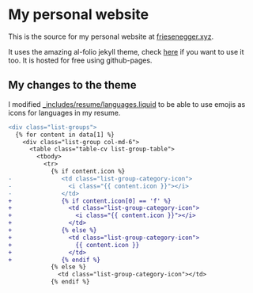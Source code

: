 # My personal website

This is the source for my personal website at [friesenegger.xyz](https://friesenegger.xyz).

It uses the amazing al-folio jekyll theme, check [here](https://github.com/alshedivat/al-folio) if you want to use it too. It is hosted for free using github-pages.

## My changes to the theme

I modified [_includes/resume/languages.liquid](\_includes/resume/languages.liquid) to be able to use emojis as icons for languages in my resume.

```diff
<div class="list-groups">
  {% for content in data[1] %}
    <div class="list-group col-md-6">
      <table class="table-cv list-group-table">
        <tbody>
          <tr>
            {% if content.icon %}
-              <td class="list-group-category-icon">
-                <i class="{{ content.icon }}"></i>
-              </td>
+              {% if content.icon[0] == 'f' %}
+                <td class="list-group-category-icon">
+                  <i class="{{ content.icon }}"></i>
+                </td>
+              {% else %}
+                <td class="list-group-category-icon">
+                  {{ content.icon }}
+                </td>
+              {% endif %}
            {% else %}
              <td class="list-group-category-icon"></td>
            {% endif %}
```
